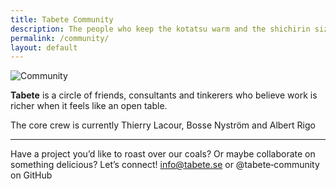 ```yaml
---
title: Tabete Community
description: The people who keep the kotatsu warm and the shichirin sizzling.
permalink: /community/
layout: default
---
```


<p class="brand-wrapper">
  <img src="{{ site.baseurl }}/assets/img/community.png" alt="Community" class="brand-mark">
</p>

**Tabete** is a circle of friends, consultants and tinkerers who believe work is
richer when it feels like an open table.

The core crew is currently Thierry Lacour, Bosse Nyström and Albert Rigo


---

Have a project you’d like to roast over our coals? Or maybe collaborate on something delicious? Let’s connect!
[info@tabete.se](mailto:info@tabete.se) or @tabete‑community on GitHub
